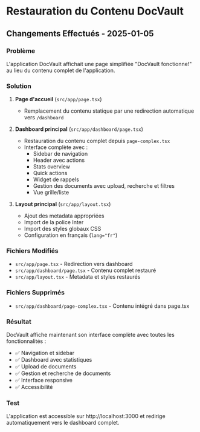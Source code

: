 # Restauration du Contenu DocVault

## Changements Effectués - 2025-01-05

### Problème
L'application DocVault affichait une page simplifiée "DocVault fonctionne!" au lieu du contenu complet de l'application.

### Solution
1. **Page d'accueil** (`src/app/page.tsx`)
   - Remplacement du contenu statique par une redirection automatique vers `/dashboard`

2. **Dashboard principal** (`src/app/dashboard/page.tsx`)
   - Restauration du contenu complet depuis `page-complex.tsx`
   - Interface complète avec :
     - Sidebar de navigation
     - Header avec actions
     - Stats overview
     - Quick actions
     - Widget de rappels
     - Gestion des documents avec upload, recherche et filtres
     - Vue grille/liste

3. **Layout principal** (`src/app/layout.tsx`)
   - Ajout des metadata appropriées
   - Import de la police Inter
   - Import des styles globaux CSS
   - Configuration en français (`lang="fr"`)

### Fichiers Modifiés
- `src/app/page.tsx` - Redirection vers dashboard
- `src/app/dashboard/page.tsx` - Contenu complet restauré
- `src/app/layout.tsx` - Metadata et styles restaurés

### Fichiers Supprimés
- `src/app/dashboard/page-complex.tsx` - Contenu intégré dans page.tsx

### Résultat
DocVault affiche maintenant son interface complète avec toutes les fonctionnalités :
- ✅ Navigation et sidebar
- ✅ Dashboard avec statistiques
- ✅ Upload de documents
- ✅ Gestion et recherche de documents
- ✅ Interface responsive
- ✅ Accessibilité

### Test
L'application est accessible sur http://localhost:3000 et redirige automatiquement vers le dashboard complet.